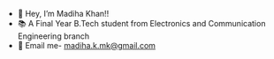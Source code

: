 - 👋 Hey, I’m Madiha Khan!!
- 📚 A Final Year B.Tech student from Electronics and Communication Engineering branch
- 📧 Email me- madiha.k.mk@gmail.com
  
<!---
Madihaj14/Madihaj14 is a ✨ special ✨ repository because its `README.md` (this file) appears on your GitHub profile.
You can click the Preview link to take a look at your changes.
--->
